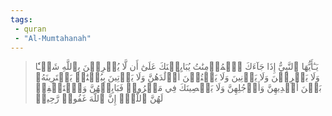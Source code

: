 ```yaml
---
tags: 
 - quran 
 - "Al-Mumtahanah"
---
```


> يَـٰٓأَيُّهَا ٱلنَّبِيُّ إِذَا جَآءَكَ ٱلۡمُؤۡمِنَٰتُ يُبَايِعۡنَكَ عَلَىٰٓ أَن لَّا يُشۡرِكۡنَ بِٱللَّهِ شَيۡـٔٗا وَلَا يَسۡرِقۡنَ وَلَا يَزۡنِينَ وَلَا يَقۡتُلۡنَ أَوۡلَٰدَهُنَّ وَلَا يَأۡتِينَ بِبُهۡتَٰنٖ يَفۡتَرِينَهُۥ بَيۡنَ أَيۡدِيهِنَّ وَأَرۡجُلِهِنَّ وَلَا يَعۡصِينَكَ فِي مَعۡرُوفٖ فَبَايِعۡهُنَّ وَٱسۡتَغۡفِرۡ لَهُنَّ ٱللَّهَۚ إِنَّ ٱللَّهَ غَفُورٞ رَّحِيمٞ
